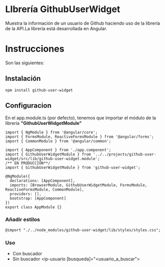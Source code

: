 # LIbrería GithubUserWidget

Muestra la información de un usuario de Github haciendo uso de la librería de la API.La librería está desarrollada en Angular.

# Instrucciones

Son las siguientes:

## Instalación

`npm install github-user-widget`

## Configuracion

En el app.module.ts (por defecto), tenemos que importar el módulo de la librería **"GithubUserWidgetModule"**

```import { BrowserModule } from '@angular/platform-browser';
import { NgModule } from '@angular/core';
import { FormsModule, ReactiveFormsModule } from '@angular/forms';
import { CommonModule } from '@angular/common';

import { AppComponent } from './app.component';
import { GithubUserWidgetModule } from '../../projects/github-user-widget/src/lib/github-user-widget.module';
/** EN PRODUCCIÓN**/
import { GithubUserWidgetModule } from 'github-user-widget';

@NgModule({
  declarations: [AppComponent],
  imports: [BrowserModule, GithubUserWidgetModule, FormsModule, ReactiveFormsModule, CommonModule],
  providers: [],
  bootstrap: [AppComponent]
})
export class AppModule {}
```

### Añadir estilos

```
@import "./../node_modules/github-user-widget/lib/styles/styles.css";
```

### Uso

- Con buscador
  <ip-buscador-usuario></ip-buscador-usuario>
- Sin buscador
  <ip-usuario [busqueda]="<usuario_a_buscar"></ip-usuario>
